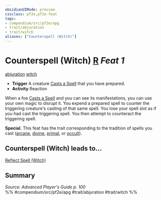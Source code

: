 ```yaml
---
obsidianUIMode: preview
cssclass: pf2e,pf2e-feat
tags:
- compendium/src/pf2e/apg
- trait/abjuration
- trait/witch
aliases: ["Counterspell (Witch)"]
---
```

# Counterspell (Witch)  [R](chapter-9-playing-the-game.md#Actions "Reaction") *Feat 1*  
[abjuration](abjuration.md "Abjuration School Trait")  [witch](Reference/Rules/Traits/witch-apg.md "Witch Class Trait")  

- **Trigger** A creature [Casts a Spell](cast-a-spell.md) that you have prepared.
- **Activity** Reaction

When a foe [Casts a Spell](cast-a-spell.md) and you can see its manifestations, you can use your own magic to disrupt it. You expend a prepared spell to counter the triggering creature's casting of that same spell. You lose your spell slot as if you had cast the triggering spell. You then attempt to counteract the triggering spell.

**Special.** This feat has the trait corresponding to the tradition of spells you cast ([arcane](arcane.md "Arcane Tradition Trait"), [divine](divine.md "Divine Tradition Trait"), [primal](primal.md "Primal Tradition Trait"), or [occult](occult.md "Occult Tradition Trait")).

## Counterspell (Witch) leads to...

[Reflect Spell (Witch)](reflect-spell-witch-apg.md)

## Summary

*Source: Advanced Player's Guide p. 100*  
%% #compendium/src/pf2e/apg #trait/abjuration #trait/witch %%